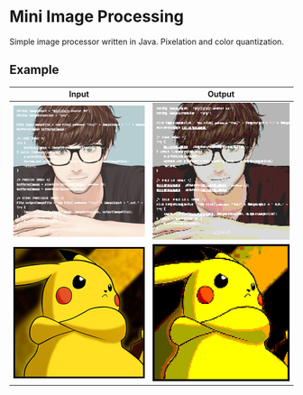 # Mini Image Processing

Simple image processor written in Java. Pixelation and color quantization.

## Example

|Input|Output|
|------------|-------------|
|![Screenshot](res/avatar_01.png)|![Screenshot](res/avatar_01_out.png)|
|![Screenshot](res/avatar_02.jpg)|![Screenshot](res/avatar_02_out.jpg)|